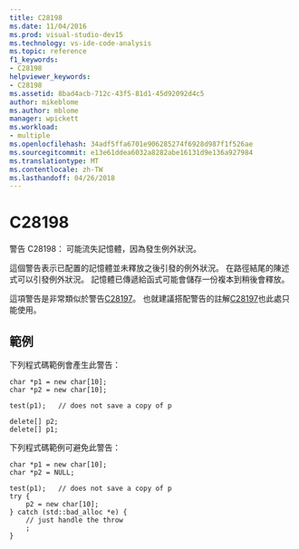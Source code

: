 ```yaml
---
title: C28198
ms.date: 11/04/2016
ms.prod: visual-studio-dev15
ms.technology: vs-ide-code-analysis
ms.topic: reference
f1_keywords:
- C28198
helpviewer_keywords:
- C28198
ms.assetid: 8bad4acb-712c-43f5-81d1-45d92092d4c5
author: mikeblome
ms.author: mblome
manager: wpickett
ms.workload:
- multiple
ms.openlocfilehash: 34adf5ffa6701e906285274f6928d987f1f526ae
ms.sourcegitcommit: e13e61ddea6032a8282abe16131d9e136a927984
ms.translationtype: MT
ms.contentlocale: zh-TW
ms.lasthandoff: 04/26/2018
---
```

# <a name="c28198"></a>C28198
警告 C28198： 可能流失記憶體，因為發生例外狀況。

 這個警告表示已配置的記憶體並未釋放之後引發的例外狀況。 在路徑結尾的陳述式可以引發例外狀況。 記憶體已傳遞給函式可能會儲存一份複本到稍後會釋放。

 這項警告是非常類似於警告[C28197](../code-quality/c28197.md)。 也就建議搭配警告的註解[C28197](../code-quality/c28197.md)也此處只能使用。

## <a name="example"></a>範例
 下列程式碼範例會產生此警告：

```
char *p1 = new char[10];
char *p2 = new char[10];

test(p1);   // does not save a copy of p

delete[] p2;
delete[] p1;
```

 下列程式碼範例可避免此警告：

```
char *p1 = new char[10];
char *p2 = NULL;

test(p1);   // does not save a copy of p
try {
    p2 = new char[10];
} catch (std::bad_alloc *e) {
    // just handle the throw
    ;
}
```